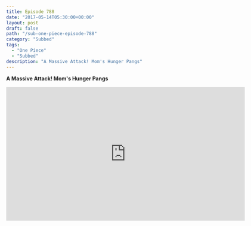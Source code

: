 ```yaml
---
title: Episode 788
date: "2017-05-14T05:30:00+00:00"
layout: post
draft: false
path: "/sub-one-piece-episode-788"
category: "Subbed"
tags:
  - "One Piece"
  - "Subbed"
description: "A Massive Attack! Mom's Hunger Pangs"
---
```


**A Massive Attack! Mom's Hunger Pangs**

<iframe width="640" height="360" src="https://www.rapidvideo.com/e/G6FRPGXQLS" frameborder="0" marginwidth=0 marginheight=0 scrolling=no allowfullscreen></iframe>

